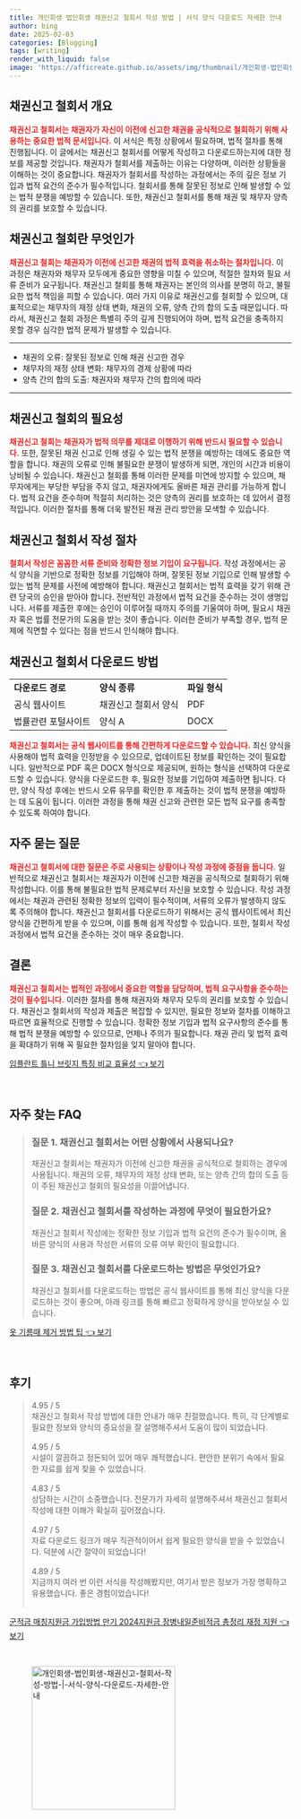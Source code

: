 ```yaml
---
title: 개인회생 법인회생 채권신고 철회서 작성 방법 | 서식 양식 다운로드 자세한 안내
author: bing
date: 2025-02-03
categories: [Blogging]
tags: [writing]
render_with_liquid: false
image: 'https://afficreate.github.io/assets/img/thumbnail/개인회생-법인회생-채권신고-철회서-작성-방법-|-서식-양식-다운로드-자세한-안내.webp'
---
```



<h2 id='채권신고철회서-개요'>채권신고 철회서 개요</h2>

<p><b><span style="color: #ee2323;">채권신고 철회서는 채권자가 자신이 이전에 신고한 채권을 공식적으로 철회하기 위해 사용하는 중요한 법적 문서입니다.</span></b> 이 서식은 특정 상황에서 필요하며, 법적 절차를 통해 진행됩니다. 이 글에서는 채권신고 철회서를 어떻게 작성하고 다운로드하는지에 대한 정보를 제공할 것입니다. 채권자가 철회서를 제출하는 이유는 다양하며, 이러한 상황들을 이해하는 것이 중요합니다. 채권자가 철회서를 작성하는 과정에서는 주의 깊은 정보 기입과 법적 요건의 준수가 필수적입니다. 철회서를 통해 잘못된 정보로 인해 발생할 수 있는 법적 분쟁을 예방할 수 있습니다. 또한, 채권신고 철회서를 통해 채권 및 채무자 양측의 권리를 보호할 수 있습니다.</p>

<h2 id='채권신고철회란 무엇인가'>채권신고 철회란 무엇인가</h2>

<p><b><span style="color: #ee2323;">채권신고 철회는 채권자가 이전에 신고한 채권의 법적 효력을 취소하는 절차입니다.</span></b> 이 과정은 채권자와 채무자 모두에게 중요한 영향을 미칠 수 있으며, 적절한 절차와 필요 서류 준비가 요구됩니다. 채권신고 철회를 통해 채권자는 본인의 의사를 분명히 하고, 불필요한 법적 책임을 피할 수 있습니다. 여러 가지 이유로 채권신고를 철회할 수 있으며, 대표적으로는 채무자의 재정 상태 변화, 채권의 오류, 양측 간의 합의 도출 때문입니다. 따라서, 채권신고 철회 과정은 특별히 주의 깊게 진행되어야 하며, 법적 요건을 충족하지 못할 경우 심각한 법적 문제가 발생할 수 있습니다.</p>

<hr />

<ul>
    <li>채권의 오류: 잘못된 정보로 인해 채권 신고한 경우</li>
    <li>채무자의 재정 상태 변화: 채무자의 경제 상황에 따라</li>
    <li>양측 간의 합의 도출: 채권자와 채무자 간의 합의에 따라</li>
</ul>

<hr />

<h2 id='채권신고철회의 필요성'>채권신고 철회의 필요성</h2>

<p><b><span style="color: #ee2323;">채권신고 철회는 채권자가 법적 의무를 제대로 이행하기 위해 반드시 필요할 수 있습니다.</span></b> 또한, 잘못된 채권 신고로 인해 생길 수 있는 법적 분쟁을 예방하는 데에도 중요한 역할을 합니다. 채권의 오류로 인해 불필요한 분쟁이 발생하게 되면, 개인의 시간과 비용이 낭비될 수 있습니다. 채권신고 철회를 통해 이러한 문제를 미연에 방지할 수 있으며, 채무자에게는 부당한 부담을 주지 않고, 채권자에게도 올바른 채권 관리를 가능하게 합니다. 법적 요건을 준수하며 적절히 처리하는 것은 양측의 권리를 보호하는 데 있어서 결정적입니다. 이러한 절차를 통해 더욱 발전된 채권 관리 방안을 모색할 수 있습니다.</p>

<h2 id='채권신고철회서 작성 절차'>채권신고 철회서 작성 절차</h2>

<p><b><span style="color: #ee2323;">철회서 작성은 꼼꼼한 서류 준비와 정확한 정보 기입이 요구됩니다.</span></b> 작성 과정에서는 공식 양식을 기반으로 정확한 정보를 기입해야 하며, 잘못된 정보 기입으로 인해 발생할 수 있는 법적 문제를 사전에 예방해야 합니다. 채권신고 철회서는 법적 효력을 갖기 위해 관련 당국의 승인을 받아야 합니다. 전반적인 과정에서 법적 요건을 준수하는 것이 생명입니다. 서류를 제출한 후에는 승인이 이루어질 때까지 주의를 기울여야 하며, 필요시 채권자 혹은 법률 전문가의 도움을 받는 것이 좋습니다. 이러한 준비가 부족할 경우, 법적 문제에 직면할 수 있다는 점을 반드시 인식해야 합니다.</p>

<h2 id='채권신고 철회서 다운로드 방법'>채권신고 철회서 다운로드 방법</h2>

<table>
    <tr>
        <td><b>다운로드 경로</b></td>
        <td><b>양식 종류</b></td>
        <td><b>파일 형식</b></td>
    </tr>
    <tr>
        <td>공식 웹사이트</td>
        <td>채권신고 철회서 양식</td>
        <td>PDF</td>
    </tr>
    <tr>
        <td>법률관련 포털사이트</td>
        <td>양식 A</td>
        <td>DOCX</td>
    </tr>
</table>

<p><b><span style="color: #ee2323;">채권신고 철회서는 공식 웹사이트를 통해 간편하게 다운로드할 수 있습니다.</span></b> 최신 양식을 사용해야 법적 효력을 인정받을 수 있으므로, 업데이트된 정보를 확인하는 것이 필요합니다. 일반적으로 PDF 혹은 DOCX 형식으로 제공되며, 원하는 형식을 선택하여 다운로드할 수 있습니다. 양식을 다운로드한 후, 필요한 정보를 기입하여 제출하면 됩니다. 다만, 양식 작성 후에는 반드시 오류 유무를 확인한 후 제출하는 것이 법적 분쟁을 예방하는 데 도움이 됩니다. 이러한 과정을 통해 채권 신고와 관련한 모든 법적 요구를 충족할 수 있도록 하여야 합니다.</p>

<h2 id='자주 묻는 질문'>자주 묻는 질문</h2>

<p><b><span style="color: #ee2323;">채권신고 철회서에 대한 질문은 주로 사용되는 상황이나 작성 과정에 중점을 둡니다.</span></b> 일반적으로 채권신고 철회서는 채권자가 이전에 신고한 채권을 공식적으로 철회하기 위해 작성합니다. 이를 통해 불필요한 법적 문제로부터 자신을 보호할 수 있습니다. 작성 과정에서는 채권과 관련된 정확한 정보의 입력이 필수적이며, 서류의 오류가 발생하지 않도록 주의해야 합니다. 채권신고 철회서를 다운로드하기 위해서는 공식 웹사이트에서 최신 양식을 간편하게 받을 수 있으며, 이를 통해 쉽게 작성할 수 있습니다. 또한, 철회서 작성 과정에서 법적 요건을 준수하는 것이 매우 중요합니다.</p>

<h2 id='결론'>결론</h2>

<p><b><span style="color: #ee2323;">채권신고 철회서는 법적인 과정에서 중요한 역할을 담당하며, 법적 요구사항을 준수하는 것이 필수입니다.</span></b> 이러한 절차를 통해 채권자와 채무자 모두의 권리를 보호할 수 있습니다. 채권신고 철회서의 작성과 제출은 복잡할 수 있지만, 필요한 정보와 절차를 이해하고 따르면 효율적으로 진행할 수 있습니다. 정확한 정보 기입과 법적 요구사항의 준수를 통해 법적 분쟁을 예방할 수 있으므로, 언제나 주의가 필요합니다. 채권 관리 및 법적 효력을 확대하기 위해 꼭 필요한 절차임을 잊지 말아야 합니다.</p>


<p><a class="click-button" title="임플란트 틀니 브릿지 특징 비교 효율성" href="https://afficreate.github.io/posts/%EC%9E%84%ED%94%8C%EB%9E%80%ED%8A%B8-%ED%8B%80%EB%8B%88-%EB%B8%8C%EB%A6%BF%EC%A7%80-%ED%8A%B9%EC%A7%95-%EB%B9%84%EA%B5%90-%ED%9A%A8%EC%9C%A8%EC%84%B1/" rel="dofollow">임플란트 틀니 브릿지 특징 비교 효율성 👈 보기</a></p><br>
<h2 id='자주_찾는_FAQ'>자주 찾는 FAQ</h2>
<div itemscope="" itemtype="https://schema.org/FAQPage"> 
<blockquote> 
<div itemscope="" itemprop="mainEntity" itemtype="https://schema.org/Question"> 
<h3 itemprop="name">질문 1. 채권신고 철회서는 어떤 상황에서 사용되나요?</h3> 
<div itemscope="" itemprop="acceptedAnswer" itemtype="https://schema.org/Answer"> 
<span itemprop="text"> 
<p>채권신고 철회서는 채권자가 이전에 신고한 채권을 공식적으로 철회하는 경우에 사용됩니다. 채권의 오류, 채무자의 재정 상태 변화, 또는 양측 간의 합의 도출 등이 주된 채권신고 철회의 필요성을 이끌어냅니다.</p> 
</span> 
</div> 
</div> 

<div itemscope="" itemprop="mainEntity" itemtype="https://schema.org/Question"> 
<h3 itemprop="name">질문 2. 채권신고 철회서를 작성하는 과정에 무엇이 필요한가요?</h3> 
<div itemscope="" itemprop="acceptedAnswer" itemtype="https://schema.org/Answer"> 
<span itemprop="text"> 
<p>채권신고 철회서 작성에는 정확한 정보 기입과 법적 요건의 준수가 필수이며, 올바른 양식의 사용과 작성한 서류의 오류 여부 확인이 필요합니다.</p> 
</span> 
</div> 
</div> 

<div itemscope="" itemprop="mainEntity" itemtype="https://schema.org/Question"> 
<h3 itemprop="name">질문 3. 채권신고 철회서를 다운로드하는 방법은 무엇인가요?</h3> 
<div itemscope="" itemprop="acceptedAnswer" itemtype="https://schema.org/Answer"> 
<span itemprop="text"> 
<p>채권신고 철회서를 다운로드하는 방법은 공식 웹사이트를 통해 최신 양식을 다운로드하는 것이 좋으며, 아래 링크를 통해 빠르고 정확하게 양식을 받아보실 수 있습니다.</p> 
</span> 
</div> 
</div> 
</blockquote> 
</div>
<p><a class="click-button" title="옷 기름때 제거 방법 팁" href="https://afficreate.github.io/posts/%EC%98%B7-%EA%B8%B0%EB%A6%84%EB%95%8C-%EC%A0%9C%EA%B1%B0-%EB%B0%A9%EB%B2%95-%ED%8C%81/" rel="dofollow">옷 기름때 제거 방법 팁 👈 보기</a></p><br>
<h2 id='후기'>후기</h2>
<div itemscope itemtype="https://schema.org/Product">
  <blockquote>
  <div itemprop="review" itemscope itemtype="https://schema.org/Review">
      <div itemprop="reviewRating" itemscope itemtype="https://schema.org/Rating"> <span itemprop="ratingValue">4.95</span> / <span itemprop="bestRating">5</span> </div>
      <span itemprop="reviewBody">채권신고 철회서 작성 방법에 대한 안내가 매우 친절했습니다. 특히, 각 단계별로 필요한 정보와 양식의 중요성을 잘 설명해주셔서 도움이 많이 되었습니다.</span>
  </div>
  <br>
  <div itemprop="review" itemscope itemtype="https://schema.org/Review">
      <div itemprop="reviewRating" itemscope itemtype="https://schema.org/Rating"> <span itemprop="ratingValue">4.95</span> / <span itemprop="bestRating">5</span> </div>
      <span itemprop="reviewBody">시설이 깔끔하고 정돈되어 있어 매우 쾌적했습니다. 편안한 분위기 속에서 필요한 자료를 쉽게 찾을 수 있었습니다.</span>
  </div>
  <br>
  <div itemprop="review" itemscope itemtype="https://schema.org/Review">
      <div itemprop="reviewRating" itemscope itemtype="https://schema.org/Rating"> <span itemprop="ratingValue">4.83</span> / <span itemprop="bestRating">5</span> </div>
      <span itemprop="reviewBody">상담하는 시간이 소중했습니다. 전문가가 자세히 설명해주셔서 채권신고 철회서 작성에 대한 이해가 확실히 깊어졌습니다.</span>
  </div>
  <br>
  <div itemprop="review" itemscope itemtype="https://schema.org/Review">
      <div itemprop="reviewRating" itemscope itemtype="https://schema.org/Rating"> <span itemprop="ratingValue">4.97</span> / <span itemprop="bestRating">5</span> </div>
      <span itemprop="reviewBody">자료 다운로드 링크가 매우 직관적이어서 쉽게 필요한 양식을 받을 수 있었습니다. 덕분에 시간 절약이 되었습니다!</span>
  </div>
  <br>
  <div itemprop="review" itemscope itemtype="https://schema.org/Review">
      <div itemprop="reviewRating" itemscope itemtype="https://schema.org/Rating"> <span itemprop="ratingValue">4.89</span> / <span itemprop="bestRating">5</span> </div>
      <span itemprop="reviewBody">지금까지 여러 번 이런 서식을 작성해봤지만, 여기서 받은 정보가 가장 명확하고 유용했습니다. 좋은 경험이었습니다!</span>
  </div>
  <br>
  </blockquote>
</div>
<p><a class="click-button" title="군적금 매칭지원금 가입방법 만기 2024지원금 장병내일준비적금 총정리 재정 지원" href="https://afficreate.github.io/posts/%EA%B5%B0%EC%A0%81%EA%B8%88-%EB%A7%A4%EC%B9%AD%EC%A7%80%EC%9B%90%EA%B8%88-%EA%B0%80%EC%9E%85%EB%B0%A9%EB%B2%95-%EB%A7%8C%EA%B8%B0-2024%EC%A7%80%EC%9B%90%EA%B8%88-%EC%9E%A5%EB%B3%91%EB%82%B4%EC%9D%BC%EC%A4%80%EB%B9%84%EC%A0%81%EA%B8%88-%EC%B4%9D%EC%A0%95%EB%A6%AC-%EC%9E%AC%EC%A0%95-%EC%A7%80%EC%9B%90/" rel="dofollow">군적금 매칭지원금 가입방법 만기 2024지원금 장병내일준비적금 총정리 재정 지원 👈 보기</a></p><br>
<figure class="image"><img src="https://afficreate.github.io/assets/img/thumbnail/개인회생-법인회생-채권신고-철회서-작성-방법-|-서식-양식-다운로드-자세한-안내.webp" alt="개인회생-법인회생-채권신고-철회서-작성-방법-|-서식-양식-다운로드-자세한-안내" width="256" height="256"></figure>